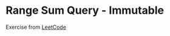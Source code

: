 # Range Sum Query - Immutable
Exercise from [LeetCode](https://leetcode.com/problems/range-sum-query-immutable/description/)